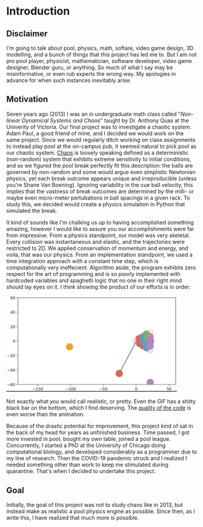 # Introduction

## Disclaimer

I'm going to talk about pool, physics, math, softare, video game design, 3D modelling, and a bunch
of things that this project has led me to. But I am not pro pool player, physicist, mathematician,
software developer, video game designer, Blender guru, or anything. So much of what I say may be
misinformative, or even rub experts the wrong way. My apologies in advance for when such instances
inevitably arise.

## Motivation

Seven years ago (2013) I was an in undergraduate math class called "_Non-linear Dynamical Systems and
Chaos_" taught by Dr. Anthony Quas at the Univerity of Victoria. Our final project was to investigate
a chaotic system. Adam Paul, a good friend of mine, and I decided we would work on the same project.
Since we would regularly ditch working on class assignments to instead play pool at the on-campus
pub, it seemed natural to pick pool as our chaotic system.
[Chaos](https://en.wikipedia.org/wiki/Chaos_theory) is loosely speaking defined
as a deterministic (non-random) system that exhibits extreme sensitivity to initial conditions, and so we
figured the pool break perfectly fit this description: the balls are governed by non-random and some
would argue even simplistic Newtonian physics, yet each break outcome appears unique and
irreproducible (unless you're Shane Van Boening). Ignoring variability in the cue ball velocity,
this implies that the vastness of break outcomes are determined by the milli- or maybe even
micro-meter pertubations in ball spacings in a given rack. To study this, we decided would create a
physics simulation in Python that simulated the break.

It kind of sounds like I'm chalking us up to having accomplished something amazing, however I would
like to assure you our accomplishments were far from impressive. From a physics standpoint, our model was very
skeletal. Every collision was instantaneous and elastic, and the trajectories were restricted to 2D.
We applied conservation of momentum and energy, and voila, that was our physics. From an
implementation standpoint, we used a time integration approach with a constant time step, which is
computationally very ineffecient. Algorithm aside, the program exhibits zero respect for the art of programming
and is so poorly implemented with hardcoded variables and spaghetti logic that no one in their right
mind should lay eyes on it. I think showing the product of our efforts is in order:

<img src="media/2013_project.gif" width="450" />

Not exactly what you would call realistic, or pretty. Even the GIF has a shitty black bar on the
bottom, which I find deserving. The [quality of the code](media/2013_project.py) is even worse than
the animation.

Because of the drastic potential for improvement, this project kind of sat in the back of my head for years as
unfinished business. Time passed, I got more invested in pool, bought my own table, joined a pool
league. Concurrently, I started a PhD at the University of Chicago doing computational biology, and
developed considerably as a programmer due to my line of research. Then the COVID-19 pandemic
struck and I realized I needed something other than work to keep me stimulated during quarantine.
That's when I decided to undertake this project.

## Goal

Initially, the goal of this project was not to study chaos like in 2013, but instead make as realistic
a pool physics engine as possible. Since then, as I write this, I have realized that much more is possible.
